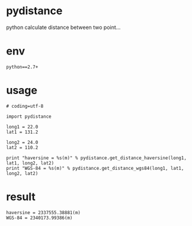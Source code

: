 # pydistance
python calculate distance between two point...

# env
```
python==2.7+
```

# usage
```
# coding=utf-8

import pydistance

long1 = 22.0
lat1 = 131.2

long2 = 24.0
lat2 = 110.2

print "haversine = %s(m)" % pydistance.get_distance_haversine(long1, lat1, long2, lat2)
print "WGS-84 = %s(m)" % pydistance.get_distance_wgs84(long1, lat1, long2, lat2)

```

# result
```
haversine = 2337555.38881(m)
WGS-84 = 2340173.99386(m)
```
